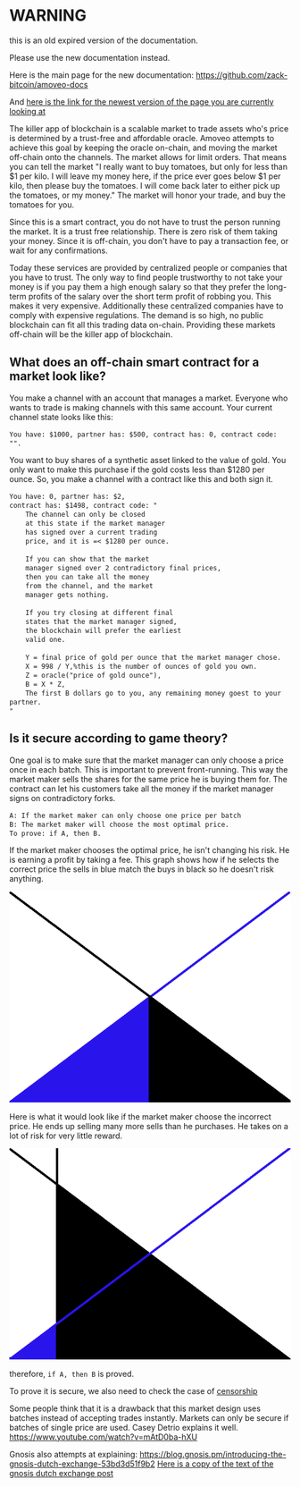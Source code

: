WARNING
========

this is an old expired version of the documentation.

Please use the new documentation instead. 

Here is the main page for the new documentation: https://github.com/zack-bitcoin/amoveo-docs 

And [here is the link for the newest version of the page you are currently looking at](https://github.com/zack-bitcoin/amoveo-docs/blob/master//design/limit_order_in_channel.md)

The killer app of blockchain is a scalable market to trade assets who's price is determined by a trust-free and affordable oracle.
Amoveo attempts to achieve this goal by keeping the oracle on-chain, and moving the market off-chain onto the channels.
The market allows for limit orders. That means you can tell the market
"I really want to buy tomatoes, but only for less than $1 per kilo. I will leave my money
here, if the price ever goes below $1 per kilo, then please buy the tomatoes. I will come back later to either pick up the tomatoes, or my money."
The market will honor your trade, and buy the tomatoes for you.

Since this is a smart contract, you do not have to trust the person running the market.
It is a trust free relationship. There is zero risk of them taking your money.
Since it is off-chain, you don't have to pay a transaction fee, or wait for any confirmations.

Today these services are provided by centralized people or companies that you have to trust. The only way to find people trustworthy to not take your money is if you pay them a high enough salary so that they prefer the long-term profits of the salary over the short term profit of robbing you.
This makes it very expensive.
Additionally these centralized companies have to comply with expensive regulations.
The demand is so high, no public blockchain can fit all this trading data on-chain.
Providing these markets off-chain will be the killer app of blockchain.

## What does an off-chain smart contract for a market look like?

You make a channel with an account that manages a market.
Everyone who wants to trade is making channels with this same account.
Your current channel state looks like this:
```
You have: $1000, partner has: $500, contract has: 0, contract code: "".
```

You want to buy shares of a synthetic asset linked to the value of gold.
You only want to make this purchase if the gold costs less than $1280 per ounce.
So, you make a channel with a contract like this and both sign it.

```
You have: 0, partner has: $2,
contract has: $1498, contract code: "
    The channel can only be closed 
    at this state if the market manager 
    has signed over a current trading 
    price, and it is =< $1280 per ounce.

    If you can show that the market 
    manager signed over 2 contradictory final prices, 
    then you can take all the money 
    from the channel, and the market 
    manager gets nothing. 

    If you try closing at different final
    states that the market manager signed, 
    the blockchain will prefer the earliest
    valid one.

    Y = final price of gold per ounce that the market manager chose.
    X = 998 / Y,%this is the number of ounces of gold you own.
    Z = oracle("price of gold ounce"),
    B = X * Z,
    The first B dollars go to you, any remaining money goest to your partner.
"
```

## Is it secure according to game theory?

One goal is to make sure that the market manager can only choose a price once in each batch. This is important to prevent front-running. 
This way the market maker sells the shares for the same price he is buying them for.
The contract can let his customers take all the money if the market manager signs on contradictory forks.

```
A: If the market maker can only choose one price per batch
B: The market maker will choose the most optimal price.
To prove: if A, then B.
```

If the market maker chooses the optimal price, he isn't changing his risk.
He is earning a profit by taking a fee.
This graph shows how if he selects the correct price the sells in blue match the buys in black so he doesn't risk anything.

![balanced trading](batch_channel.png "balanced")

Here is what it would look like if the market maker choose the incorrect price. He ends up selling many more sells than he purchases. He takes on a lot of risk for very little reward.

![unbalanced trading](batch_channel_unbalanced.png "unbalanced")

therefore, `if A, then B` is proved.



To prove it is secure, we also need to check the case of [censorship](censored_orders_in_channel.md)

Some people think that it is a drawback that this market design uses batches instead of accepting trades instantly.
Markets can only be secure if batches of single price are used.
Casey Detrio explains it well.
https://www.youtube.com/watch?v=mAtD0ba-hXU

Gnosis also attempts at explaining:
https://blog.gnosis.pm/introducing-the-gnosis-dutch-exchange-53bd3d51f9b2
[Here is a copy of the text of the gnosis dutch exchange post](../other_blockchains/gnosis_dutch_exchange.md)
